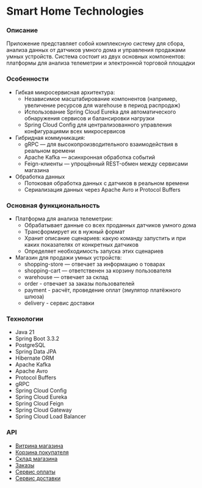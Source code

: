 # Smart Home Technologies

### Описание
Приложение представляет собой комплексную систему для сбора, анализа данных от датчиков умного дома и управления продажами
умных устройств. Система состоит из двух основных компонентов: платформы для анализа телеметрии и электронной торговой площадки

### Особенности
* Гибкая микросервисная архитектура:
  * Независимое масштабирование компонентов (например, увеличение ресурсов для warehouse в период распродаж)
  * Использование Spring Cloud Eureka для автоматического обнаружения сервисов и балансировки нагрузки
  * Spring Cloud Config для централизованного управления конфигурациями всех микросервисов
* Гибридная коммуникация:
  * gRPC — для высокопроизводительного взаимодействия в реальном времени
  * Apache Kafka — асинхронная обработка событий
  * Feign-клиенты — упрощённый REST-обмен между сервисами магазина
* Обработка данных
  * Потоковая обработка данных с датчиков в реальном времени
  * Сериализация данных через Apache Avro и Protocol Buffers

### Основная функциональность
* Платформа для анализа телеметрии:
  * Обрабатывает данные со всех проданных датчиков умного дома
  * Трансформирует их в нужный формат
  * Хранит описание сценариев: какую команду запустить и при каких показателях от конкретных датчиков
  * Определяет необходимость запуска этих сценариев
* Магазин для продажи умных устройств:
  * shopping-store — отвечает за информацию о товарах
  * shopping-cart — ответственен за корзину пользователя
  * warehouse — отвечает за склад
  * order - отвечает за заказы пользователей
  * payment - расчёт, проведение оплат (эмулятор платёжного шлюза)
  * delivery - сервис доставки

### Технологии
* Java 21
* Spring Boot 3.3.2
* PostgreSQL
* Spring Data JPA
* Hibernate ORM
* Apache Kafka
* Apache Avro
* Protocol Buffers
* gRPC
* Spring Cloud Config
* Spring Cloud Eureka
* Spring Cloud Feign
* Spring Cloud Gateway
* Spring Cloud Load Balancer

### API
* [Витрина магазина](openapi/shopping-store.json)
* [Корзина покупателя](openapi/shopping-cart.json)
* [Склад магазина](openapi/warehouse.json)
* [Заказы](openapi/order.json)
* [Сервис оплаты](openapi/payment.json)
* [Сервис доставки](openapi/delivery.json)
